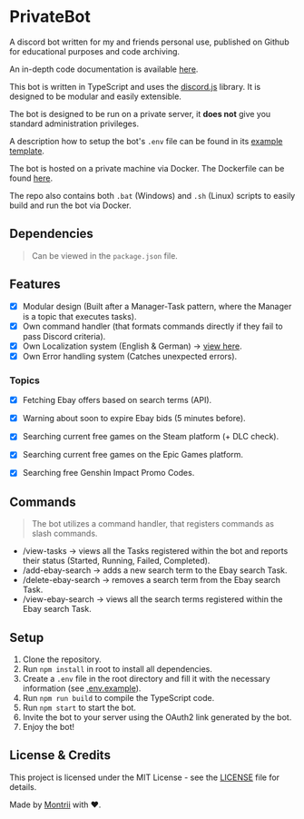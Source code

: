 # PrivateBot
A discord bot written for my and friends personal use, published on Github for educational purposes and code archiving.

An in-depth code documentation is available [here](./docs).

This bot is written in TypeScript and uses the [discord.js](https://github.com/discordjs/discord.js) library.
It is designed to be modular and easily extensible.

The bot is designed to be run on a private server, it **does not** give you standard administration privileges.

A description how to setup the bot's `.env` file can be found in its [example template](./.env.example).

The bot is hosted on a private machine via Docker. The Dockerfile can be found [here](./Dockerfile).

The repo also contains both `.bat` (Windows) and `.sh` (Linux) scripts to easily build and run the bot via Docker.

## Dependencies

> Can be viewed in the `package.json` file.



## Features

- [x] Modular design (Built after a Manager-Task pattern, where the Manager is a topic that executes tasks).
- [x] Own command handler (that formats commands directly if they fail to pass Discord criteria).
- [x] Own Localization system (English & German) -> [view here](./src/classes/localisation/Localisation.ts).
- [x] Own Error handling system (Catches unexpected errors).

### Topics

- [x] Fetching Ebay offers based on search terms (API).
- [x] Warning about soon to expire Ebay bids (5 minutes before).
- [x] Searching current free games on the Steam platform (+ DLC check).
- [x] Searching current free games on the Epic Games platform.
- [x] Searching free Genshin Impact Promo Codes.



## Commands

> The bot utilizes a command handler, that registers commands as slash commands.

- /view-tasks -> views all the Tasks registered within the bot and reports their status (Started, Running, Failed, Completed).
- /add-ebay-search -> adds a new search term to the Ebay search Task.
- /delete-ebay-search -> removes a search term from the Ebay search Task.
- /view-ebay-search -> views all the search terms registered within the Ebay search Task.


## Setup

1. Clone the repository.
2. Run `npm install` in root to install all dependencies.
3. Create a `.env` file in the root directory and fill it with the necessary information (see [.env.example](./.env.example)).
4. Run `npm run build` to compile the TypeScript code.
5. Run `npm start` to start the bot.
6. Invite the bot to your server using the OAuth2 link generated by the bot.
7. Enjoy the bot!


## License & Credits

This project is licensed under the MIT License - see the [LICENSE](./LICENSE) file for details.

Made by [Montrii](https://www.github.com/Montrii) with ❤️.
